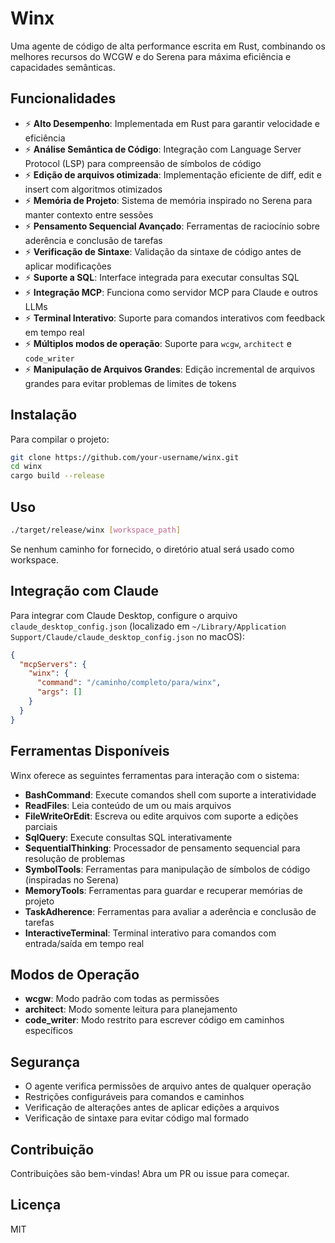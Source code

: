 # Winx

Uma agente de código de alta performance escrita em Rust, combinando os melhores recursos do WCGW e do Serena para máxima eficiência e capacidades semânticas.

## Funcionalidades

- ⚡ **Alto Desempenho**: Implementada em Rust para garantir velocidade e eficiência
- ⚡ **Análise Semântica de Código**: Integração com Language Server Protocol (LSP) para compreensão de símbolos de código
- ⚡ **Edição de arquivos otimizada**: Implementação eficiente de diff, edit e insert com algoritmos otimizados
- ⚡ **Memória de Projeto**: Sistema de memória inspirado no Serena para manter contexto entre sessões
- ⚡ **Pensamento Sequencial Avançado**: Ferramentas de raciocínio sobre aderência e conclusão de tarefas
- ⚡ **Verificação de Sintaxe**: Validação da sintaxe de código antes de aplicar modificações
- ⚡ **Suporte a SQL**: Interface integrada para executar consultas SQL
- ⚡ **Integração MCP**: Funciona como servidor MCP para Claude e outros LLMs
- ⚡ **Terminal Interativo**: Suporte para comandos interativos com feedback em tempo real
- ⚡ **Múltiplos modos de operação**: Suporte para `wcgw`, `architect` e `code_writer`
- ⚡ **Manipulação de Arquivos Grandes**: Edição incremental de arquivos grandes para evitar problemas de limites de tokens

## Instalação

Para compilar o projeto:

```bash
git clone https://github.com/your-username/winx.git
cd winx
cargo build --release
```

## Uso

```bash
./target/release/winx [workspace_path]
```

Se nenhum caminho for fornecido, o diretório atual será usado como workspace.

## Integração com Claude

Para integrar com Claude Desktop, configure o arquivo `claude_desktop_config.json` (localizado em
`~/Library/Application Support/Claude/claude_desktop_config.json` no macOS):

```json
{
  "mcpServers": {
    "winx": {
      "command": "/caminho/completo/para/winx",
      "args": []
    }
  }
}
```

## Ferramentas Disponíveis

Winx oferece as seguintes ferramentas para interação com o sistema:

- **BashCommand**: Execute comandos shell com suporte a interatividade
- **ReadFiles**: Leia conteúdo de um ou mais arquivos
- **FileWriteOrEdit**: Escreva ou edite arquivos com suporte a edições parciais
- **SqlQuery**: Execute consultas SQL interativamente
- **SequentialThinking**: Processador de pensamento sequencial para resolução de problemas
- **SymbolTools**: Ferramentas para manipulação de símbolos de código (inspiradas no Serena)
- **MemoryTools**: Ferramentas para guardar e recuperar memórias de projeto
- **TaskAdherence**: Ferramentas para avaliar a aderência e conclusão de tarefas
- **InteractiveTerminal**: Terminal interativo para comandos com entrada/saída em tempo real

## Modos de Operação

- **wcgw**: Modo padrão com todas as permissões
- **architect**: Modo somente leitura para planejamento
- **code_writer**: Modo restrito para escrever código em caminhos específicos

## Segurança

- O agente verifica permissões de arquivo antes de qualquer operação
- Restrições configuráveis para comandos e caminhos
- Verificação de alterações antes de aplicar edições a arquivos
- Verificação de sintaxe para evitar código mal formado

## Contribuição

Contribuições são bem-vindas! Abra um PR ou issue para começar.

## Licença

MIT
